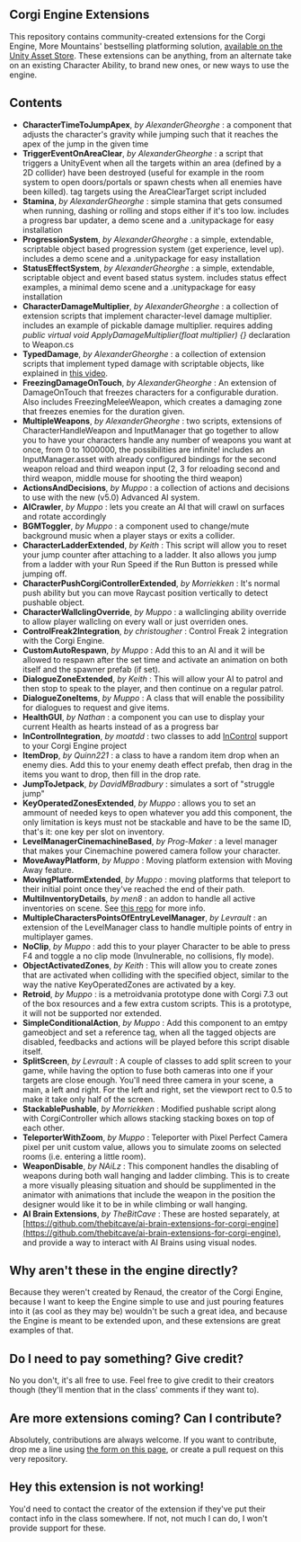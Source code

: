 ## Corgi Engine Extensions
This repository contains community-created extensions for the Corgi Engine, More Mountains' bestselling platforming solution, [available on the Unity Asset Store](https://assetstore.unity.com/packages/templates/systems/corgi-engine-2d-2-5d-platformer-26617?aid=1011lKhG). These extensions can be anything, from an alternate take on an existing Character Ability, to brand new ones, or new ways to use the engine.

## Contents
* **CharacterTimeToJumpApex**, _by AlexanderGheorghe_ : a component that adjusts the character's gravity while jumping such that it reaches the apex of the jump in the given time
* **TriggerEventOnAreaClear**, _by AlexanderGheorghe_ : a script that triggers a UnityEvent when all the targets within an area (defined by a 2D collider) have been destroyed (useful for example in the room system to open doors/portals or spawn chests when all enemies have been killed). tag targets using the AreaClearTarget script included
* **Stamina**, _by AlexanderGheorghe_ : simple stamina that gets consumed when running, dashing or rolling and stops either if it's too low. includes a progress bar updater, a demo scene and a .unitypackage for easy installation
* **ProgressionSystem**, _by AlexanderGheorghe_ : a simple, extendable, scriptable object based progression system (get experience, level up). includes a demo scene and a .unitypackage for easy installation
* **StatusEffectSystem**, _by AlexanderGheorghe_ : a simple, extendable, scriptable object and event based status system. includes status effect examples, a minimal demo scene and a .unitypackage for easy installation
* **CharacterDamageMultiplier**, _by AlexanderGheorghe_ : a collection of extension scripts that implement character-level damage multiplier. includes an example of pickable damage multiplier. requires adding _public virtual void ApplyDamageMultiplier(float multiplier) {}_ declaration to Weapon.cs
* **TypedDamage**, _by AlexanderGheorghe_ : a collection of extension scripts that implement typed damage with scriptable objects, like explained in [this video](https://youtu.be/_q21rEaSlAs).
* **FreezingDamageOnTouch**, _by AlexanderGheorghe_ : An extension of DamageOnTouch that freezes characters for a configurable duration. Also includes FreezingMeleeWeapon, which creates a damaging zone that freezes enemies for the duration given.
* **MultipleWeapons**, _by AlexanderGheorghe_ : two scripts, extensions of CharacterHandleWeapon and InputManager that go together to allow you to have your characters handle any number of weapons you want at once, from 0 to 1000000, the possibilities are infinite! includes an InputManager.asset with already configured bindings for the second weapon reload and third weapon input (2, 3 for reloading second and third weapon, middle mouse for shooting the third weapon)
* **ActionsAndDecisions**, _by Muppo_ : a collection of actions and decisions to use with the new (v5.0) Advanced AI system.
* **AICrawler**, _by Muppo_ : lets you create an AI that will crawl on surfaces and rotate accordingly
* **BGMToggler**, _by Muppo_ : a component used to change/mute background music when a player stays or exits a collider.
* **CharacterLadderExtended**, _by Keith_ : This script will allow you to reset your jump counter after attaching to a ladder. It also allows you jump from a ladder with your Run Speed if the Run Button is pressed while jumping off.
* **CharacterPushCorgiControllerExtended**, _by Morriekken_ : It's normal push ability but you can move Raycast position vertically to detect pushable object.
* **CharacterWallclingOverride**, _by Muppo_ : a wallclinging ability override to allow player wallcling on every wall or just overriden ones.
* **ControlFreak2Integration**, _by christougher_ : Control Freak 2 integration with the Corgi Engine.
* **CustomAutoRespawn**, _by Muppo_ : Add this to an AI and it will be allowed to respawn after the set time and activate an animation on both itself and the spawner prefab (if set).
* **DialogueZoneExtended**, _by Keith_ : This will allow your AI to patrol and then stop to speak to the player, and then continue on a regular patrol.
* **DialogueZoneItems**, _by Muppo_ : A class that will enable the possibility for dialogues to request and give items.
* **HealthGUI**, _by Nathan_ : a component you can use to display your current Health as hearts instead of as a progress bar
* **InControlIntegration**, _by moatdd_ : two classes to add [InControl](https://assetstore.unity.com/packages/tools/input-management/incontrol-14695) support to your Corgi Engine project
* **ItemDrop**, _by Quinn221_ : a class to have a random item drop when an enemy dies. Add this to your enemy death effect prefab, then drag in the items you want to drop, then fill in the drop rate.
* **JumpToJetpack**, _by DavidMBradbury_ : simulates a sort of "struggle jump"
* **KeyOperatedZonesExtended**, _by Muppo_ : allows you to set an ammount of needed keys to open whatever you add this component, the only limitation is keys must not be stackable and have to be the same ID, that's it: one key per slot on inventory.
* **LevelManagerCinemachineBased**, _by Prog-Maker_ : a level manager that makes your Cinemachine powered camera follow your character.
* **MoveAwayPlatform**, _by Muppo_ : Moving platform extension with Moving Away feature.
* **MovingPlatformExtended**, _by Muppo_ : moving platforms that teleport to their initial point once they've reached the end of their path.
* **MultiInventoryDetails**, _by men8_ : an addon to handle all active inventories on scene. See [this repo](https://github.com/men8/MultiInventoryDetails) for more info.
* **MultipleCharactersPointsOfEntryLevelManager**, _by Levrault_ : an extension of the LevelManager class to handle multiple points of entry in multiplayer games.
* **NoClip**, _by Muppo_ : add this to your player Character to be able to press F4 and toggle a no clip mode (Invulnerable, no collisions, fly mode).
* **ObjectActivatedZones**, _by Keith_ : This will allow you to create zones that are activated when colliding with the specified object, similar to the way the native KeyOperatedZones are activated by a key.
* **Retroid**, _by Muppo_ :  is a metroidvania prototype done with Corgi 7.3 out of the box resources and a few extra custom scripts. This is a prototype, it will not be supported nor extended.
* **SimpleConditionalAction**, _by Muppo_ : Add this component to an emtpy gameobject and set a reference tag, when all the tagged objects are disabled, feedbacks and actions will be played before this script disable itself.
* **SplitScreen**, _by Levrault_ : A couple of classes to add split screen to your game, while having the option to fuse both cameras into one if your targets are close enough. You'll need three camera in your scene, a main, a left and right. For the left and right, set the viewport rect to 0.5 to make it take only half of the screen.
* **StackablePushable**, _by Morriekken_ : Modified pushable script along with CorgiController which allows stacking stacking boxes on top of each other.
* **TeleporterWithZoom**, _by Muppo_ : Teleporter with Pixel Perfect Camera pixel per unit custom value, allows you to simulate zooms on selected rooms (i.e. entering a little room).
* **WeaponDisable**, _by NAiLz_ : This component handles the disabling of weapons during both wall hanging and ladder climbing.  This is to create a more visually pleasing situation and should be supplimented in the animator with animations that include the weapon in the position the designer would like it to be in while climbing or wall hanging.
* **AI Brain Extensions**, _by TheBitCave_ : These are hosted separately, at [https://github.com/thebitcave/ai-brain-extensions-for-corgi-engine](https://github.com/thebitcave/ai-brain-extensions-for-corgi-engine), and provide a way to interact with AI Brains using visual nodes.

## Why aren't these in the engine directly?
Because they weren't created by Renaud, the creator of the Corgi Engine, because I want to keep the Engine simple to use and just pouring features into it (as cool as they may be) wouldn't be such a great idea, and because the Engine is meant to be extended upon, and these extensions are great examples of that.

## Do I need to pay something? Give credit?
No you don't, it's all free to use. Feel free to give credit to their creators though (they'll mention that in the class' comments if they want to).

## Are more extensions coming? Can I contribute?
Absolutely, contributions are always welcome. If you want to contribute, drop me a line using [the form on this page](http://corgi-engine.moremountains.com/corgi-engine-contact), or create a pull request on this very repository.

## Hey this extension is not working!
You'd need to contact the creator of the extension if they've put their contact info in the class somewhere. If not, not much I can do, I won't provide support for these.
